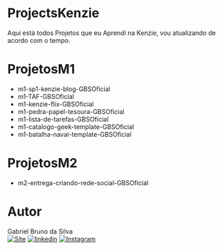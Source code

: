# ProjectsKenzie

Aqui está todos Projetos que eu Aprendi na Kenzie, vou atualizando de acordo com o tempo.


# ProjetosM1

- m1-sp1-kenzie-blog-GBSOficial
- m1-TAF-GBSOficial
- m1-kenzie-flix-GBSOficial
- m1-pedra-papel-tesoura-GBSOficial
- m1-lista-de-tarefas-GBSOficial
- m1-catalogo-geek-template-GBSOficial
- m1-batalha-naval-template-GBSOficial

# ProjetosM2

- m2-entrega-criando-rede-social-GBSOficial


# Autor

Gabriel Bruno da Silva
<br>
[![Site](https://img.shields.io/website?label=GBSOficial.com&style=for-the-badge&url=https://gbsoficial.com)](https://gbsoficial.com)
[![linkedin](https://img.shields.io/badge/LinkedIn-0077B5?style=for-the-badge&logo=linkedin&logoColor=white)](https://www.linkedin.com/in/gabriel-bruno-136a39241/)
[![Instagram](https://img.shields.io/badge/Instagram-E4405F?style=for-the-badge&logo=instagram&logoColor=white)](https://www.instagram.com/gbs.oficial/)